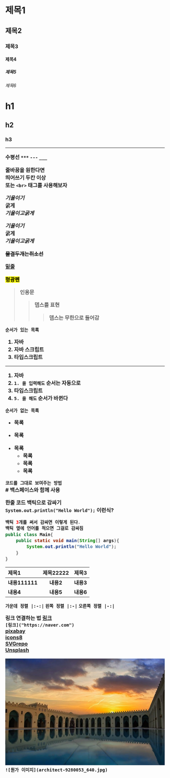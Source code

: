 # 제목1
## 제목2
### 제목3
#### 제목4
##### 제목5
###### 제목6
<!-- h 태그 -->

<h1>
h1
<h2>
h2
<h3>
h3  

---

수평선
`***`
`---`
`___`

줄바꿈을 원한다면  
띄어쓰기 두칸 이상<br>
또는 `<br>` 태그를 사용해보자

*기울이기*  
**굵게**  
***기울이고굵게***  

_기울이기_  
__굵게__  
___기울이고굵게___

~~물결두개는취소선~~  

<u>밑줄</u>  

<mark>형광펜</mark>  

> 인용문  
>> 뎁스를 표현
>>> 뎁스는 무한으로 들어감


`순서가 있는 목록`  
1. 자바
2. 자바 스크립트
3. 타입스크립트
---
1. 자바
1. `1. 을 입력해도` 순서는 자동으로
3. 타입스크립트
5. `5. 을 해도` 순서가 바뀐다

`순서가 없는 목록`
* 목록
- 목록
+ 목록
    * 목록
    - 목록
    + 목록


`코드를 그대로 보여주는 방법`  
\# 백스페이스와 함께 사용  

한줄 코드 백틱으로 감싸기  
`System.out.println("Hello World");`
이런식?

```java
백틱 3개를 써서 감싸면 이렇게 된다.
백틱 옆에 언어를 적으면 그걸로 감싸짐
public class Main{
    public static void main(String[] args){
        System.out.println("Hello World");
    }
}
```

|제목1|제목22222|제목3|
|:-|:-:|-:|
|내용111111|내용2|내용3|
|내용4|내용5|내용6|

`가운데 정렬 |:-:|`
`왼쪽 정렬 |:-|`
`오른쪽 정렬 |-:|`

링크 연결하는 법
[링크]("https://naver.com")  
`[링크]("https://naver.com")`  
[pixabay]("https://pixabay.com")  
[icons8]("https://icons8.com")  
[SVGrepo]("https://svgrepo.com")  
[Unsplash]("https://unsplash.com/ko")

![뭔가 이미지](architect-9280053_640.jpg)
`![뭔가 이미지](architect-9280053_640.jpg)`

